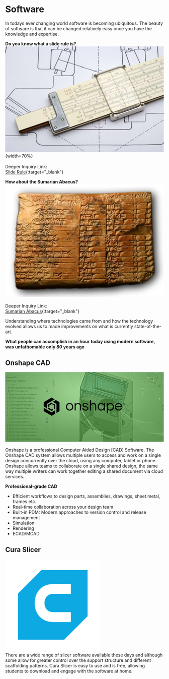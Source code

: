 

# Software

In todays ever changing world software is becoming ubiquitous. The beauty of software is that it can be changed relatively easy once you have the knowledge and expertise. 

**Do you know what a slide rule is?** <br/>
![slide-rule.jpg](images/slide-rule.jpg){width=70%}
<br/><br/>
Deeper Inquiry Link:<br/>
[Slide Rule](https://www.britannica.com/science/slide-rule){:target="_blank"}<br/>

**How about the Sumarian Abacus?**<br/> 
![abacus.webp](images/abacus.webp)<br/><br/>
Deeper Inquiry Link:<br/>
[Sumarian Abacus](https://medium.com/tech-is-a-tool/the-dawn-of-computing-sumerian-abacus-83bdefb697ba){:target="_blank"}<br/>

Understanding where technologies came from and how the technology evolved allows us to made improvements on what is currently state-of-the-art.

**What people can accomplish in an hour today using modern software, was unfathomable only 80 years ago**

## Onshape CAD

![onshape.jpg](images/onshape.jpg) 
<br/>

Onshape is a professional Computer Aided Design [CAD] Software. The Onshape CAD system allows multiple users to access and work on a single design concurrently over the cloud, using any computer, tablet or phone. Onshape allows teams to collaborate on a single shared design, the same way multiple writers can work together editing a shared document via cloud services.

**Professional-grade CAD**<br/>

* Efficient workflows to design parts, assemblies, drawings, sheet metal, frames etc.<br/>
* Real-time collaboration across your design team<br/>
* Built-in PDM: Modern approaches to version control and release management<br/>
* Simulation<br/>
* Rendering<br/>
* ECAD/MCAD<br/>


## Cura Slicer

![cura.png](images/cura.png) 
<br/>
There are a wide range of slicer software available these days and although some allow for greater control over the support structure and different scaffolding patterns. Cura Slicer is easy to use and is free, allowing students to download and engage with the software at home. 

